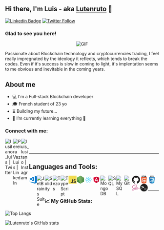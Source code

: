 ## Hi there, I'm Luis - aka [Lutenruto][website] 👋

[![Linkedin Badge](https://img.shields.io/badge/-LinkedIn-0e76a8?style=for-the-badge&flat-square&logo=Linkedin&logoColor=white)][linkedin]
[![Twitter Follow](https://img.shields.io/twitter/follow/lusitano_luis?color=1DA1F2&logo=twitter&style=for-the-badge)](https://twitter.com/intent/follow?original_referer=https%3A%2F%2Fgithub.com%2Flusitano_luis&screen_name=lusitano_luis)
<!-- [![Website](https://img.shields.io/website?label=lcard.tk&style=for-the-badge&url=https%3A%2F%2Flcard.tk)](website) -->

### Glad to see you here! 

<p align="center">
  <img alt="GIF" src="https://nsa40.casimages.com/img/2021/08/10/210810102500368691.gif"/>
</p>

Passionate about Blockchain technology and cryptocurrencies trading, I feel really impregnated by the ideology it reflects, which tends to break the codes. Even if it's success is slow in coming to light, it's implentation seems to me obvious and inevitable in the coming years.


## About me

- 💻 I'm a Full-stack Blockchain developer
- 🎓 French student of 23 yo
- ⌛ Building my future...
- 🌱 I’m currently learning everything 🤣

### Connect with me:

<!-- [<img align="left" alt="lcard.tk" width="26px" src="https://img.icons8.com/color/48/000000/globe--v1.png" />][website] -->
[<img align="left" alt="lusitano_luis | Twitter" width="26px" src="https://img.icons8.com/color/48/000000/twitter--v1.png" />][twitter]
[<img align="left" alt="Pereira Vaz Luis | LinkedIn" width="26px" src="https://img.icons8.com/color/48/000000/linkedin.png" />][linkedin]
[<img align="left" alt="luis_lusitano | Instagram" width="26px" src="https://img.icons8.com/fluency/48/000000/instagram-new.png" />][instagram]

<br />
<br />

---

## Languages and Tools:

<img align="left" alt="Visual Studio Code" width="26px" src="https://raw.githubusercontent.com/github/explore/80688e429a7d4ef2fca1e82350fe8e3517d3494d/topics/visual-studio-code/visual-studio-code.png" />
<img align="left" alt="JetBrains Suite" width="26px" src="https://nsa40.casimages.com/img/2021/08/10/210810112809551851.png" />
<img align="left" alt="Solidity" width="26px" src="https://nsa40.casimages.com/img/2021/08/10/210810112543288671.png"/>
<img align="left" alt="Tezos" width="26px" src="https://nsa40.casimages.com/img/2021/08/10/210810111602587028.png"/>
<img align="left" alt="Type Script" width="26px" src="https://cdn.iconscout.com/icon/free/png-512/typescript-1174965.png"/>
<img align="left" alt="JavaScript" width="26px" src="https://raw.githubusercontent.com/github/explore/80688e429a7d4ef2fca1e82350fe8e3517d3494d/topics/javascript/javascript.png" />
<img align="left" alt="Node.js" width="26px" src="https://raw.githubusercontent.com/github/explore/80688e429a7d4ef2fca1e82350fe8e3517d3494d/topics/nodejs/nodejs.png" />
<img align="left" alt="React" width="26px" src="https://raw.githubusercontent.com/github/explore/80688e429a7d4ef2fca1e82350fe8e3517d3494d/topics/react/react.png" />
<img align="left" alt="Angular" width="26px" src="https://raw.githubusercontent.com/github/explore/80688e429a7d4ef2fca1e82350fe8e3517d3494d/topics/angular/angular.png" />
<img align="left" alt="MongoDB" width="26px" src="https://nsa40.casimages.com/img/2021/08/10/210810114311388696.png" />
<img align="left" alt="SQL" width="26px" src="https://nsa40.casimages.com/img/2021/08/10/210810114413172539.png" />
<img align="left" alt="MySQL" width="26px" src="https://nsa40.casimages.com/img/2021/08/10/210810114731720640.png" />
<img align="left" alt="Git" width="26px" src="https://nsa40.casimages.com/img/2021/08/10/210810115611420189.png" />
<img align="left" alt="GitHub" width="26px" src="https://raw.githubusercontent.com/github/explore/78df643247d429f6cc873026c0622819ad797942/topics/github/github.png" />
<img align="left" alt="HTML5" width="26px" src="https://raw.githubusercontent.com/github/explore/80688e429a7d4ef2fca1e82350fe8e3517d3494d/topics/html/html.png" />
<img align="left" alt="CSS3" width="26px" src="https://raw.githubusercontent.com/github/explore/80688e429a7d4ef2fca1e82350fe8e3517d3494d/topics/css/css.png" />
<img align="left" alt="Sass" width="26px" src="https://raw.githubusercontent.com/github/explore/80688e429a7d4ef2fca1e82350fe8e3517d3494d/topics/sass/sass.png" />
<img align="left" alt="Terminal" width="26px" src="https://raw.githubusercontent.com/github/explore/80688e429a7d4ef2fca1e82350fe8e3517d3494d/topics/terminal/terminal.png" />

<br />
<br />

---

### 📈 My GitHub Stats:

<!-- <img height="180em" alt="Lutenruto GitHub Stats" src="https://github-readme-stats.vercel.app/api/top-langs/?username=Lutenruto&exclude_repo=KNN-Image-Classification&show_icons=true&hide_border=true&layout=compact&langs_count=8"/> -->

![Top Langs](https://github-readme-stats.vercel.app/api/top-langs/?username=Lutenruto&exclude_repo=KNN-Image-Classification&show_icons=true&hide_border=true&layout=compact&langs_count=8)

![Lutenruto's GitHub stats](https://github-readme-stats.vercel.app/api?username=lutenruto&show_icons=true&hide_border=true&theme=radical)

[website]: //
[twitter]: https://twitter.com/lusitano_luis
[instagram]: https://instagram.com/luis_lusitano
[linkedin]: https://www.linkedin.com/in/luispereiravaz/
[course]: //
[youtube]: //